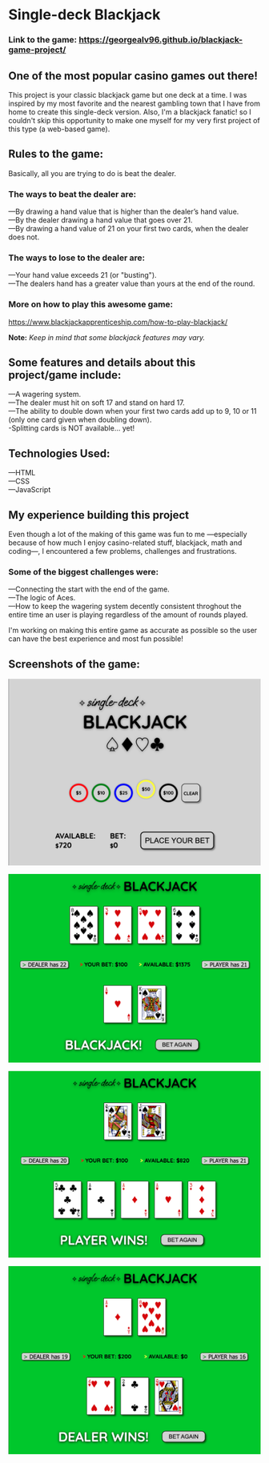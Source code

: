 # Single-deck Blackjack

### Link to the game: https://georgealv96.github.io/blackjack-game-project/

## One of the most popular casino games out there!

This project is your classic blackjack game but one deck at a time. I was inspired by my most favorite and
the nearest gambling town that I have from home to create this single-deck version.
Also, I'm a blackjack fanatic! so I couldn't skip this opportunity to make one myself for my very first project of this type (a web-based game).

## Rules to the game:

Basically, all you are trying to do is beat the dealer.

### The ways to beat the dealer are:

—By drawing a hand value that is higher than the dealer’s hand value. </br>
—By the dealer drawing a hand value that goes over 21. </br>
—By drawing a hand value of 21 on your first two cards, when the dealer does not. <br>

### The ways to lose to the dealer are:

—Your hand value exceeds 21 (or "busting"). </br>
—The dealers hand has a greater value than yours at the end of the round. </br>

### More on how to play this awesome game:

https://www.blackjackapprenticeship.com/how-to-play-blackjack/

<b>Note:</b> <i>Keep in mind that some blackjack features may vary.</i>

## Some features and details about this project/game include:

—A wagering system. </br>
—The dealer must hit on soft 17 and stand on hard 17. </br>
—The ability to double down when your first two cards add up to 9, 10 or 11 (only one card given when doubling down). </br>
-Splitting cards is NOT available... yet!

## Technologies Used:

—HTML </br>
—CSS </br>
—JavaScript </br>

## My experience building this project

Even though a lot of the making of this game was fun to me —especially because of how much I enjoy
casino-related stuff, blackjack, math and coding—, I encountered a few problems, challenges and frustrations.

### Some of the biggest challenges were:

—Connecting the start with the end of the game. </br>
—The logic of Aces. </br>
—How to keep the wagering system decently consistent throghout the entire time an user
is playing regardless of the amount of rounds played.

I'm working on making this entire game as accurate as possible so the user can have the best experience and most fun possible!

## Screenshots of the game:

![Alt text](about/img1.png)

![Alt text](about/img2.png)

![Alt text](about/img3.png)

![Alt text](about/img4.png)
